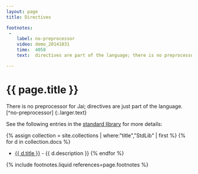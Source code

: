 ```yaml
---
layout: page
title: Directives

footnotes:
 -
    label: no-preprocessor
    video: demo_20141031
    time:  4058
    text:  directives are part of the language; there is no preprocessor system.

---
```



# {{ page.title }}

There is no preprocessor for Jai; directives are just part of the language. [^no-preprocessor]
{:.larger.text}

See the following entries in the [standard library](#/stdlib) for more details:

{% assign collection = site.collections | where:"title","StdLib" | first %}
{% for d in collection.docs %}
- [{{ d.title }}]({{site.baseurl}}{{d.url}}#/stdlib) - {{ d.description }}
{% endfor %}

{% include footnotes.liquid references=page.footnotes %}
